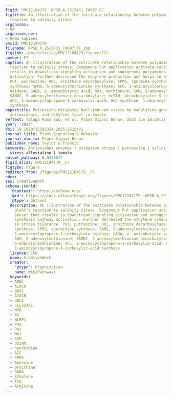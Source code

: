 ```yaml
---
figid: PMC12184179__KPSB_A_2515431_F0007_OC
figtitle: An illustration of the intricate relationship between polyamines and plant’s
  reaction to salinity stress
organisms:
- NA
organisms_ner:
- Homo sapiens
pmcid: PMC12184179
filename: KPSB_A_2515431_F0007_OC.jpg
figlink: /pmc/articles/PMC12184179/figure/F7/
number: F7
caption: An illustration of the intricate relationship between polyamines and plant’s
  reaction to salinity stress. Exogenous Put application activate calcium sensor that
  results in downstream signaling activation and endogenous polyamines synthesis pathway
  activation. Further decreased the ethylene production and helps in stress tolerance.
  PUT, putrescine; ODC, ornithine decarboxylase; SPMS, spermine synthase; SPDS, spermidine
  synthase; SAMS, S-adenosylmethionine synthase; ACO, 1-aminocyclopropane-1-carboxylate
  oxidase; GABA, γ -aminobutyric acid; met, methionine; SAM, S-adenosylmethionine;
  SAMDC, S-adenosylmethionine decarboxylase; dcSAM, decarboxylated S-adenosylmethionine;
  ACC, 1-aminocyclopropane-1-carboxylic-acid; ACC synthase, 1-aminocyclopropane-1-carboxylic-acid
  synthase
papertitle: Putrescine mitigates NaCl-induced stress by modulating gene expression,
  antioxidants, and ethylene level in tomato
reftext: Yalaga Rama Rao, et al. Plant Signal Behav. 2025 Jun 16;20(1).
year: '2025'
doi: 10.1080/15592324.2025.2515431
journal_title: Plant Signaling & Behavior
journal_nlm_ta: Plant Signal Behav
publisher_name: Taylor & Francis
keywords: Antioxidant enzymes | oxidative stress | putrescine | salinity stress |
  stress alleviation | tomato
automl_pathway: 0.9438677
figid_alias: PMC12184179__F7
figtype: Figure
redirect_from: /figures/PMC12184179__F7
ndex: ''
seo: CreativeWork
schema-jsonld:
  '@context': https://schema.org/
  '@id': https://pfocr.wikipathways.org/figures/PMC12184179__KPSB_A_2515431_F0007_OC.html
  '@type': Dataset
  description: An illustration of the intricate relationship between polyamines and
    plant’s reaction to salinity stress. Exogenous Put application activate calcium
    sensor that results in downstream signaling activation and endogenous polyamines
    synthesis pathway activation. Further decreased the ethylene production and helps
    in stress tolerance. PUT, putrescine; ODC, ornithine decarboxylase; SPMS, spermine
    synthase; SPDS, spermidine synthase; SAMS, S-adenosylmethionine synthase; ACO,
    1-aminocyclopropane-1-carboxylate oxidase; GABA, γ -aminobutyric acid; met, methionine;
    SAM, S-adenosylmethionine; SAMDC, S-adenosylmethionine decarboxylase; dcSAM, decarboxylated
    S-adenosylmethionine; ACC, 1-aminocyclopropane-1-carboxylic-acid; ACC synthase,
    1-aminocyclopropane-1-carboxylic-acid synthase
  license: CC0
  name: CreativeWork
  creator:
    '@type': Organization
    name: WikiPathways
  keywords:
  - AMD1
  - ACACA
  - BMS1
  - ACACB
  - ODC1
  - SLC25A21
  - MYB
  - XK
  - NLRP1
  - PAS
  - PAs
  - Met
  - SAM
  - dcSAM
  - Spermidine
  - ACC
  - SPMS
  - Spermine
  - Ornithine
  - GABA
  - Ethylene
  - TCA
  - Arginine
---
```

